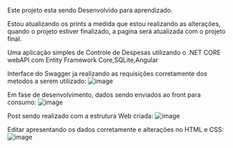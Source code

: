 Este projeto esta sendo Desenvolvido para aprendizado.

Estou atualizando os prints a medida que estou realizando as alterações, quando o projeto estiver finalizado, a pagina será atualizada com o projeto final.

Uma aplicação simples de Controle de Despesas utilizando o .NET CORE webAPI com Entity Framework Core,SQLite,Angular

Interface do Swagger ja realizando as requisições corretamente dos metodos a serem utilizado:
![image](https://github.com/gustavohccampos/ControleFinanceiro/assets/53590418/36756373-a8c8-4cde-ab5f-855f8da7bc49)

Em fase de desenvolvimento, dados sendo enviados ao front para consumo:
![image](https://github.com/gustavohccampos/ControleFinanceiro/assets/53590418/43709e52-ae3d-4d3a-9427-b2920eebafed)

Post sendo realizado com a estrutura Web criada:
![image](https://github.com/gustavohccampos/ControleFinanceiro/assets/53590418/666b84b8-6277-4a1a-9386-cc9c72b4f7bf)

Editar apresentando os dados corretamente e alterações no HTML e CSS:
![image](https://github.com/gustavohccampos/ControleFinanceiro/assets/53590418/b4c33446-fae7-4480-b824-c677ff1f3e6a)

